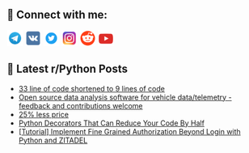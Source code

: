 ## 🔎 Connect with me:
[<img src="https://github.com/bullbesh/bullbesh/blob/main/images/Telegram.png" width="32" height="32" />](https://t.me/bullbesh)
[<img src="https://github.com/bullbesh/bullbesh/blob/main/images/VK.png" width="32" height="32" />](https://vk.com/bullbesh)
[<img src="https://github.com/bullbesh/bullbesh/blob/main/images/Twitter.png" width="32" height="32" />](https://twitter.com/bullbesh1)
[<img src="https://github.com/bullbesh/bullbesh/blob/main/images/Instagram.png" width="32" height="32" />](https://www.instagram.com/bullbesh)
[<img src="https://github.com/bullbesh/bullbesh/blob/main/images/Reddit.png" width="32" height="32" />](https://www.reddit.com/user/bullbesh)
[<img src="https://github.com/bullbesh/bullbesh/blob/main/images/YouTube.png" width="32" height="32" />](https://www.youtube.com/channel/UCtfjRs6uzgq5mfm8S06WTcg)

## 📕 Latest r/Python Posts
<!-- BLOG-POST-LIST:START -->
- [33 line of code shortened to 9 lines of code](https://www.reddit.com/r/Python/comments/17v17z4/33_line_of_code_shortened_to_9_lines_of_code/)
- [Open source data analysis software for vehicle data/telemetry - feedback and contributions welcome](https://www.reddit.com/r/Python/comments/17v0snj/open_source_data_analysis_software_for_vehicle/)
- [25% less price](https://www.reddit.com/r/Python/comments/17uxu0a/25_less_price/)
- [Python Decorators That Can Reduce Your Code By Half](https://www.reddit.com/r/Python/comments/17uvkdk/python_decorators_that_can_reduce_your_code_by/)
- [[Tutorial] Implement Fine Grained Authorization Beyond Login with Python and ZITADEL](https://www.reddit.com/r/Python/comments/17utkm4/tutorial_implement_fine_grained_authorization/)
<!-- BLOG-POST-LIST:END -->
